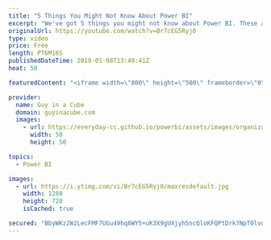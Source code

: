 ```yaml
---
title: "5 Things You Might Not Know About Power BI"
excerpt: "We've got 5 things you might not know about Power BI. These are little things that are great for folks just starting out with Power BI, or maybe you've used Power BI for a while and just didn't know about these little things.  Power BI Guided Learning https://docs.microsoft.com/power-bi/guided-learning/"
originalUrl: https://youtube.com/watch?v=Br7cEG5Ryj0
type: video
price: Free
length: PT6M16S
publishedDateTime: 2019-01-08T13:49:41Z
heat: 50

featuredContent: "<iframe width=\"800\" height=\"500\" frameborder=\"0\" src=\"https://www.youtube.com/embed/Br7cEG5Ryj0\" allow=\"accelerometer; autoplay; encrypted-media; gyroscope; picture-in-picture\" allowfullscreen></iframe>"

provider:
  name: Guy in a Cube
  domain: guyinacube.com
  images:
    - url: https://everyday-cc.github.io/powerbi/assets/images/organizations/guyinacube.com-50x50.jpg
      width: 50
      height: 50

topics:
  - Power BI

images:
  - url: https://i.ytimg.com/vi/Br7cEG5Ryj0/maxresdefault.jpg
    width: 1280
    height: 720
    isCached: true

secured: "BbyWKz2W2LecFMF7UGu49hq6WY5+uK3X9gUXjyh5ncQloKFQPtDrk7NpT0lvq4LJpFC1lUvXNw98o6Fcz1o2OV2RMhxJ0FBDu2E2bXEf9WMDYOuVx2EUhZz7SKxHSgFKS7g+AAufDdwe43yufd0eXIja8FduZHOIhJQ4p6JdtYsHGR0fm1dEaVgNDl8HNxS3X8WksN7E3vKkL5Vwa8SdIdGG/ejgaYClmlvF3IEkd9klNe4HHC7Sscnn0NnTnI4CfL+Bi/omP3GBIn8oSfk2fbVDkYzVP3lW/dOivZQxMAuH0/r1ns/CK8c2/zqNMzzIFzA0b16nzygNf7jDLjxeDvwRjwrUL9f4yWjBuxsmbma8if4A77re0Lsa0qxu7ez5Akgb18/3bL2q+7xf0mX0QaczeNOPU4vFGojSx0PmSyU=;ggg80dVxGeyYKV1pzppU2A=="
---
```


